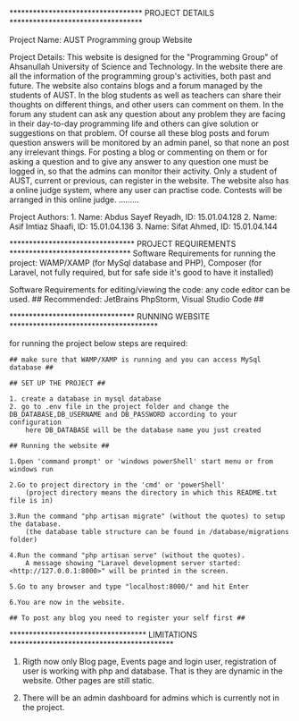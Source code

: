 ********************************** PROJECT DETAILS **********************************

Project Name: AUST Programming group Website

Project Details: This website is designed for the "Programming Group" of Ahsanullah University of Science and Technology.
		 In the website there are all the information of the programming group's activities, both past and future.
The website also contains blogs and a forum managed by the students of AUST. In the blog students as well as teachers can 
share their thoughts on different things, and other users can comment on them. In the forum any student can ask any
question about any problem they are facing in their day-to-day programming life and others can give solution or suggestions
on that problem. Of course all these blog posts and forum question answers will be monitored by an admin panel, so that none
an post any irrelevant things. For posting a blog or commenting on them or for asking a question and to give any answer to
any question one must be logged in, so that the admins can monitor their activity. Only a student of AUST, current or previous,
can register in the website.
The website also has a online judge system, where any user can practise code. Contests will be arranged in this online judge.
 .........


 Project Authors: 1. Name: Abdus Sayef Reyadh, ID: 15.01.04.128
                  2. Name: Asif Imtiaz Shaafi, ID: 15.01.04.136
                  3. Name: Sifat Ahmed,        ID: 15.01.04.144


 ******************************** PROJECT REQUIREMENTS *******************************
 Software Requirements for running the project:
        WAMP/XAMP (for MySql database and PHP),
        Composer (for Laravel, not fully required, but for safe side it's good to have it installed)


 Software Requirements for editing/viewing the code:
        any code editor can be used.
        ## Recommended: JetBrains PhpStorm, Visual Studio Code ##


 ******************************** RUNNING WEBSITE **************************************

 for running the project below steps are required:

    ## make sure that WAMP/XAMP is running and you can access MySql database ##

    ## SET UP THE PROJECT ##

    1. create a database in mysql database
    2. go to .env file in the project folder and change the DB_DATABASE,DB_USERNAME and DB_PASSWORD according to your configuration
        here DB_DATABASE will be the database name you just created

    ## Running the website ##

    1.Open 'command prompt' or 'windows powerShell' start menu or from windows run

    2.Go to project directory in the 'cmd' or 'powerShell'
        (project directory means the directory in which this README.txt file is in)

    3.Run the command "php artisan migrate" (without the quotes) to setup the database.
        (the database table structure can be found in /database/migrations folder)

    4.Run the command "php artisan serve" (without the quotes).
        A message showing "Laravel development server started: <http://127.0.0.1:8000>" will be printed in the screen.

    5.Go to any browser and type "localhost:8000/" and hit Enter

    6.You are now in the website.

    ## To post any blog you need to register your self first ##


 *********************************** LIMITATIONS ******************************************
  1. Rigth now only Blog page, Events page and login user, registration of user is working with php and database.
        That is they are dynamic in the website. Other pages are still static.

  2. There will be an admin dashboard for admins which is currently not in the project.
